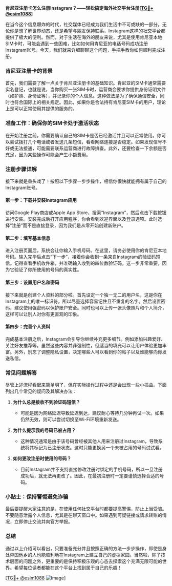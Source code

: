 **肯尼亚注册卡怎么注册Instagram？——轻松搞定海外社交平台注册[[TG💪+ @esim1088](https://t.me/s/esim1088)]**

在当今这个信息爆炸的时代，社交媒体已经成为我们生活中不可或缺的一部分。无论你是想了解世界动态，还是希望与朋友保持联系，Instagram这样的社交平台都提供了极大的便利。然而，对于生活在海外的朋友来说，尤其是使用肯尼亚本地SIM卡时，可能会遇到一些困难，比如如何用肯尼亚的电话号码成功注册Instagram账号。今天，我们就来详细聊聊这个问题，手把手教你如何顺利完成注册。

### 肯尼亚注册卡的背景

首先，我们需要了解一点关于肯尼亚注册卡的基础知识。肯尼亚的SIM卡通常需要实名登记，也就是说，当你购买一张SIM卡时，运营商会要求你提供身份证明文件（如护照、身份证等），并记录你的个人信息。这种做法是为了确保通信安全，同时也符合国际上的相关规定。因此，如果你是合法持有肯尼亚SIM卡的用户，理论上是可以正常使用其提供的服务的。

### 准备工作：确保你的SIM卡处于激活状态

在开始注册之前，你需要确认自己的SIM卡是否已经激活并且可以正常使用。你可以尝试拨打几个电话或者发送几条短信，看看网络连接是否稳定。如果发现信号不好或无法接通，可能需要联系运营商进行故障排查。此外，还要检查一下余额是否充足，因为某些操作可能会产生小额费用。

### 注册步骤详解

接下来就是重头戏了！按照以下步骤一步步操作，相信你很快就能拥有属于自己的Instagram账号。

#### 第一步：下载并安装Instagram应用

访问Google Play商店或Apple App Store，搜索“Instagram”，然后点击下载按钮进行安装。安装完成后打开应用程序，你会看到欢迎界面以及登录选项。此时选择“注册”而不是直接登录，因为我们是从零开始创建新账户。

#### 第二步：填写基本信息

进入注册页面后，系统会让你输入手机号码。在这里，请务必使用你的肯尼亚本地号码。输入完毕后点击“下一步”，接着你会收到一条来自Instagram的验证码短信。记得查看手机收件箱，并准确输入收到的四位数验证码。这一步非常重要，因为它验证了你所使用的号码的真实性。

#### 第三步：设置用户名和密码

接下来就是创建个人资料的部分啦。首先设定一个独一无二的用户名，这是你在Instagram上的唯一标识符，所以尽量选择容易记住且不重复的名字。然后设置密码，建议使用强密码以保护账户安全。同时也可以上传一张头像照片和个人简介，这样可以让别人对你有更直观的印象。

#### 第四步：完善个人资料

完成基本注册之后，Instagram会引导你继续补充更多细节。例如添加兴趣爱好、关注好友推荐等。虽然这些内容并非强制性，但适当的填充可以让用户体验更加丰富。另外，别忘了调整隐私设置，决定哪些人可以看到你的帖子以及谁能够向你发送私信。

### 常见问题解答

尽管上述流程看起来简单明了，但在实际操作过程中还是会出现一些小插曲。下面列出几个常见的疑问及其解决办法：

1. **为什么总是接收不到验证码短信？**
   - 可能是因为网络延迟导致延迟到达，建议耐心等待几分钟再试一次。如果仍然无效，则可以尝试切换至Wi-Fi环境重新发送。
   
2. **为什么提示我的号码已被占用？**
   - 这种情况通常是由于该号码曾经被其他人用来注册过Instagram，导致系统将其标记为已注册状态。这时只能更换另一个未被占用的号码试试看。

3. **如何更改注册时使用的号码？**
   - 目前Instagram并不支持直接修改注册时绑定的手机号码，所以一旦注册成功后，就无法再更改了。因此，在最初注册时一定要谨慎选择合适的号码。

### 小贴士：保持警惕避免诈骗

最后要提醒大家注意的是，在使用任何社交平台时都要提高警惕，防止上当受骗。不要随意泄露个人信息，尤其是在聊天窗口中。如果遇到可疑链接或请求转账的情况，立即停止交流并向官方举报。

### 总结

通过以上介绍可以看出，只要准备充分并且按照正确的方法一步步操作，即使是身处异国他乡的人也能顺利地在Instagram上建立自己的虚拟家园。当然啦，除了技术层面的问题之外，更重要的是保持积极乐观的心态去探索这个充满无限可能的世界。希望每位读者都能在这个平台上找到属于自己的乐趣！

[[TG💪+ @esim1088](https://t.me/s/esim1088) ![Image](https://i.postimg.cc/4NQfJmqS/Snipaste-2025-05-13-00-14-12.png)]
